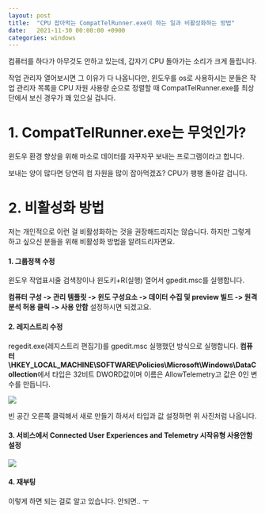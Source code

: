 ```yaml
---
layout: post
title:  "CPU 잡아먹는 CompatTelRunner.exe이 하는 일과 비활성화하는 방법"
date:   2021-11-30 00:00:00 +0900
categories: windows
---
```

컴퓨터를 하다가 아무것도 안하고 있는데, 갑자기 CPU 돌아가는 소리가 크게 들립니다.

작업 관리자 열어보시면 그 이유가 다 나옵니다만, 윈도우를 os로 사용하시는 분들은 작업 관리자 목록을 CPU 자원 사용량 순으로 정렬할 때 CompatTelRunner.exe를 최상단에서 보신 경우가 꽤 있으실 겁니다.

<h1>1. CompatTelRunner.exe는 무엇인가?</h1>

윈도우 환경 향상을 위해 마소로 데이터를 자꾸자꾸 보내는 프로그램이라고 합니다.

보내는 양이 많다면 당연히 컴 자원을 많이 잡아먹겠죠? CPU가 팽팽 돌아갈 겁니다.

<h1>2. 비활성화 방법</h1>

저는 개인적으로 이런 걸 비활성화하는 것을 권장해드리지는 않습니다. 하지만 그렇게 하고 싶으신 분들을 위해 비활성화 방법을 알려드리자면요. 

<h4>1. 그룹정책 수정</h4>
윈도우 작업표시줄 검색창이나 윈도키+R(실행) 열어서 gpedit.msc를 실행합니다.

<b>컴퓨터 구성 -> 관리 템플릿 -> 윈도 구성요소 -> 데이터 수집 및 preview 빌드 -> 원격 분석 허용 클릭 -> 사용 안함</b> 설정하시면 되겠고요.

<h4>2. 레지스트리 수정</h4>
regedit.exe(레지스트리 편집기)를 gpedit.msc 실행했던 방식으로 실행합니다.
<b>컴퓨터\HKEY_LOCAL_MACHINE\SOFTWARE\Policies\Microsoft\Windows\DataCollection</b>에서 타입은 32비트 DWORD값이며 이름은 AllowTelemetry고 값은 0인 변수를 만듭니다.

<p><img src="{{site.url}}/images/compat_regedit.png"/></p>
빈 공간 오른쪽 클릭해서 새로 만들기 하셔서 타입과 값 설정하면 위 사진처럼 나옵니다.

<h4>3. 서비스에서 Connected User Experiences and Telemetry 시작유형 사용안함 설정</h4>

<p><img src="{{site.url}}/images/compat_service.png"/></p>
<h4>4. 재부팅</h4>

이렇게 하면 되는 걸로 알고 있습니다. 안되면.. ㅜ


